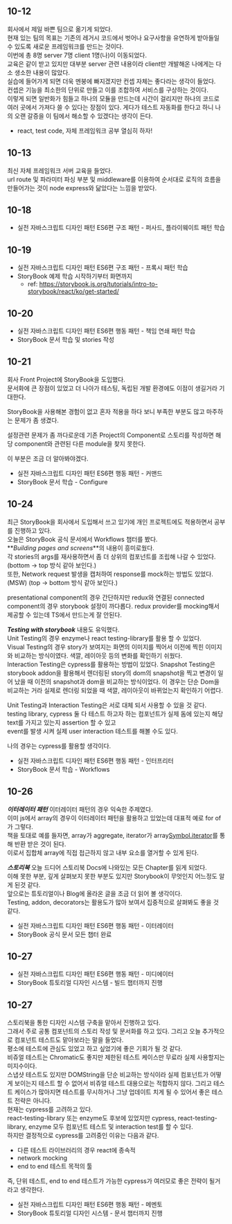 ## 10-12

회사에서 제일 바쁜 팀으로 옮기게 되었다.  
현재 있는 팀의 목표는 기존의 레거시 코드에서 벗어나 요구사항을 유연하게 받아들일 수 있도록 새로운 프레임워크를 만드는 것이다.  
이번에 총 8명 server 7명 client 1명(나)이 이동되었다.  
교육은 같이 받고 있지만 대부분 server 관련 내용이라 client만 개발해온 나에게는 다소 생소한 내용이 많았다.  
실습에 들어가게 되면 더욱 멘붕에 빠지겠지만 컨셉 자체는 좋다라는 생각이 들었다.  
컨셉은 기능을 최소한의 단위로 만들고 이를 조합하여 서비스를 구상하는 것이다.  
이렇게 되면 일반화가 힘들고 하나의 모듈을 만드는데 시간이 걸리지만 하나의 코드로 여러 곳에서 가져다 쓸 수 있다는 장점이 있다.
게다가 테스트 자동화를 한다고 하니 나의 오랜 갈증을 이 팀에서 해소할 수 있겠다는 생각이 든다.

- react, test code, 자체 프레임워크 공부 열심히 하자!

## 10-13

최신 자체 프레임워크 서버 교육을 들었다.  
url route 및 파라미터 파싱 부분 및 middleware를 이용하여 순서대로 로직의 흐름을 만들어가는 것이 node express와 닮았다는 느낌을 받았다.

## 10-18

- 실전 자바스크립트 디자인 패턴 ES6편 구조 패턴 - 퍼사드, 플라이웨이트 패턴 학습

## 10-19

- 실전 자바스크립트 디자인 패턴 ES6편 구조 패턴 - 프록시 패턴 학습
- StoryBook 예제 학습 시작하기부터 화면까지
  - ref: https://storybook.js.org/tutorials/intro-to-storybook/react/ko/get-started/

## 10-20

- 실전 자바스크립트 디자인 패턴 ES6편 행동 패턴 - 책임 연쇄 패턴 학습
- StoryBook 문서 학습 및 stories 작성

## 10-21

회사 Front Project에 StoryBook을 도입했다.  
문서화에 큰 장점이 있었고 더 나아가 테스팅, 독립된 개발 환경에도 이점이 생길거라 기대한다.

StoryBook을 사용해본 경험이 없고 혼자 적용을 하다 보니 부족한 부분도 많고 마주하는 문제가 좀 생겼다.

설정관련 문제가 좀 까다로운데 기존 Project의 Component로 스토리를 작성하면 해당 component와 관련된 다른 module을 찾지 못한다.

이 부분은 조금 더 알아봐야겠다.

- 실전 자바스크립트 디자인 패턴 ES6편 행동 패턴 - 커맨드
- StoryBook 문서 학습 - Configure

## 10-24

최근 StoryBook을 회사에서 도입해서 쓰고 있기에 개인 프로젝트에도 적용하면서 공부를 진행하고 있다.  
오늘은 StoryBook 공식 문서에서 Workflows 챕터를 봤다.  
**_Building pages and screens_**의 내용이 흥미로웠다.  
각 stories의 args를 재사용하면서 좀 더 상위의 컴포넌트를 조립해 나갈 수 있었다. (bottom -> top 방식 같아 보인다.)  
또한, Network request 발생을 캡처하여 response를 mock하는 방법도 있었다.(MSW) (top -> bottom 방식 같아 보인다.)

presentational component의 경우 간단하지만 redux와 연결된 connected component의 경우 storybook 설정이 까다롭다.
redux provider를 mocking해서 제공할 수 있는데 TS에서 만드는게 잘 안된다.

**_Testing with storybook_** 내용도 유익했다.  
Unit Testing의 경우 enzyme나 react testing-library를 활용 할 수 있었다.  
Visual Testing의 경우 story가 보여지는 화면의 이미지를 찍어서 이전에 찍힌 이미지와 비교하는 방식이였다. 색깔, 레이아웃 등의 변화를 확인하기 쉬웠다.  
Interaction Testing은 cypress를 활용하는 방법이 있었다.
Snapshot Testing은 storybook addon을 활용해서 렌더링된 story의 dom의 snapshot을 찍고 변경이 일어 났을 때 이전의 snapshot과 dom을 비교하는 방식이었다. 이 경우는 단순 Dom을 비교하는 거라 실제로 렌더링 되었을 때 색깔, 레이아웃이 바뀌었는지 확인하기 어렵다.

Unit Testing과 Interaction Testing은 서로 대체 되서 사용할 수 있을 것 같다.
testing library, cypress 둘 다 테스트 하고자 하는 컴포넌트가 실제 돔에 있는지 해당 text를 가지고 있는지 assertion 할 수 있고  
event를 발생 시켜 실제 user interaction 테스트를 해볼 수도 있다.

나의 경우는 cypress를 활용할 생각이다.

- 실전 자바스크립트 디자인 패턴 ES6편 행동 패턴 - 인터프리터
- StoryBook 문서 학습 - Workflows

## 10-26

**_이터레이터 패턴_**
이터레이터 패턴의 경우 익숙한 주제였다.  
이미 js에서 array의 경우이 이터레이터 패턴을 활용하고 있었는데 대표적 예로 for of가 그렇다.  
책을 토대로 예를 들자면, array가 aggregate, iterator가 array[Symbol.iterator]()를 통해 반환 받은 것이 된다.  
이로서 집합체 array에 직접 접근하지 않고 내부 요소를 열거할 수 있게 된다.

**_스토리북_**
오늘 드디어 스토리북 Docs에 나와있는 모든 Chapter를 읽게 되었다.  
이해 못한 부분, 깊게 살펴보지 못한 부분도 있지만 Storybook이 무엇인지 어느정도 알게 된것 같다.  
앞으로는 튜토리얼이나 Blog에 올라온 글을 조금 더 읽어 볼 생각이다.  
Testing, addon, decorators는 활용도가 많아 보여서 집중적으로 살펴봐도 좋을 것 같다.

- 실전 자바스크립트 디자인 패턴 ES6편 행동 패턴 - 이터레이터
- StoryBook 공식 문서 모든 챕터 완료

## 10-27

- 실전 자바스크립트 디자인 패턴 ES6편 행동 패턴 - 미디에이터
- StoryBook 튜토리얼 디자인 시스템 - 빌드 챕터까지 진행

## 10-27

스토리북을 통한 디자인 시스템 구축을 맡아서 진행하고 있다.  
그래서 주로 공통 컴포넌트의 스토리 작성 및 문서화를 하고 있다.
그리고 오늘 추가적으로 컴포넌트 테스트도 맡아보라는 말을 들었다.  
평소에 테스트에 관심도 있었고 하고 싶었기에 좋은 기회가 될 것 같다.  
비쥬얼 테스트는 Chromatic도 좋지만 제한된 테스트 케이스만 무료라 실제 사용할지는 미지수이다.  
스냅샷 테스트도 있지만 DOMString을 단순 비교하는 방식이라 실제 컴포넌트가 어떻게 보이는지 테스트 할 수 없어서 비쥬얼 테스트 대용으로는 적합하지 않다. 그리고 테스트 케이스가 많아지면 테스트를 무시하거나 그냥 업데이트 치게 될 수 있어서 좋은 테스트 전략은 아니다.  
현재는 cypress를 고려하고 있다.  
react-testing-library 또는 enzyme도 후보에 있었지만 cypress, react-testing-library, enzyme 모두 컴포넌트 테스트 및 interaction test를 할 수 있다.  
하지만 결정적으로 cypress를 고려중인 이유는 다음과 같다.

- 다른 테스트 라이브러리의 경우 react에 종속적
- network mocking
- end to end 테스트 목적의 툴

즉, 단위 테스트, end to end 테스트가 가능한 cypress가 여러모로 좋은 전략이 될거라고 생각한다.

- 실전 자바스크립트 디자인 패턴 ES6편 행동 패턴 - 메멘토
- StoryBook 튜토리얼 디자인 시스템 - 문서 챕터까지 진행
